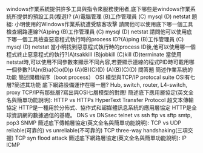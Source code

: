 windows作業系統提供許多工具與指令來服務使用者,底下哪些是windows作業系統所提供的預設工具(複選)? (A)電腦管理 (B)工作管理員 (C) mysql (D) netstat
題組:
小明使用的Windows作業系統遭受駭客攻擊
請問他可以使用底下哪一個工具檢查網路連線?(A)ping (B)工作管理員 (C) mysql (D) netstat
請問他可以使用底下哪一個工具檢查惡意程式執行時的process ID?(A)ping (B)工作管理員 (C) mysql (D) netstat
當小明找到惡意程式執行時的process ID後,他可以使用哪一個程式終止惡意程式的執行?(A)tsakkill (B)jobkill (C)kill (D)terminate
當使用netstat時,可以使用不同參數來顯示不同內容,若要顯示連線的程式PID時可載用哪一個參數?(A)n(B)a(C)o(D)p
(A)(B)(C)(D)
(A)(B)(C)(D)
問答題
簡述作業系統的功能
簡述開機程序（boot process）
OSI 模型與TCP/IP protocal suite
OSI有七層?簡述其功能
底下網路設備運作在哪一層? Hub, switch, router, L4-switch, proxy
TCP/IP有那些層?寫出與OSI七層模型的對應!
簡述底下應用層協定(英文全名與簡單功能說明):
HTTP vs HTTPs
HyperText Transfer Protocol 超文本傳輸協定
HTTP是一種用於分佈式、協作式和超媒體訊息系統的應用層協定
HTTP是全球資訊網的數據通信的基礎。
DNS vs DNSsec
telnet vs ssh
ftp vs sftp
smtp, pop3
SNMP
簡述底下傳輸層協定(英文全名與簡單功能說明):
TCP vs UDP
reliable(可靠的) vs unreliable(不可靠的)
TCP three-way handshaking(三項交握)
TCP syn flood attack
簡述底下網路層協定(英文全名與簡單功能說明):
IP
ICMP
